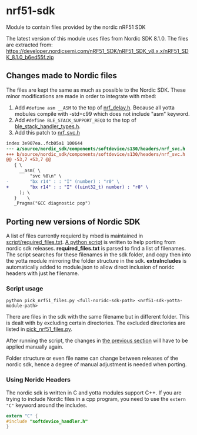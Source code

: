 # nrf51-sdk
Module to contain files provided by the nordic nRF51 SDK

The latest version of this module uses files from Nordic SDK 8.1.0. The files are extracted from: https://developer.nordicsemi.com/nRF51_SDK/nRF51_SDK_v8.x.x/nRF51_SDK_8.1.0_b6ed55f.zip

## Changes made to Nordic files
The files are kept the same as much as possible to the Nordic SDK. These minor modifications are made in order to integrate with mbed:

1. Add `#define asm __ASM` to the top of [nrf_delay.h](https://github.com/ARMmbed/nrf51-sdk/blob/master/source/nordic_sdk/components/drivers_nrf/hal/nrf_delay.h). Because all yotta mobules compile with -std=c99 which does not include "asm" keyword.
1. Add `#define BLE_STACK_SUPPORT_REQD` to the top of [ble_stack_handler_types.h](https://github.com/ARMmbed/nrf51-sdk/blob/master/source/nordic_sdk/components/softdevice/common/softdevice_handler/ble_stack_handler_types.h).
1. Add this patch to [nrf_svc.h](https://github.com/ARMmbed/nrf51-sdk/blob/master/source/nordic_sdk/components/softdevice/s130/headers/nrf_svc.h)

  ```diff
  index 3e907ea..fcb05a1 100644
  --- a/source/nordic_sdk/components/softdevice/s130/headers/nrf_svc.h
  +++ b/source/nordic_sdk/components/softdevice/s130/headers/nrf_svc.h
  @@ -53,7 +53,7 @@
     { \
       __asm( \
           "svc %0\n" \
  -        "bx r14" : : "I" (number) : "r0" \
  +        "bx r14" : : "I" ((uint32_t) number) : "r0" \
       ); \
     }    \
     _Pragma("GCC diagnostic pop")
  ```

## Porting new versions of Nordic SDK
A list of files currently requierd by mbed is maintained in [script/required_files.txt](https://github.com/ARMmbed/nrf51-sdk/blob/master/script/required_files.txt). [A python script](https://github.com/ARMmbed/nrf51-sdk/blob/master/script/pick_nrf51_files.py) is written to help porting from nordic sdk releases. **required_files.txt** is parsed to find a list of filenames. The script searches for these filenames in the sdk folder, and copy then into the yotta module mirroring the folder structure in the sdk. **extraIncludes** is automatically added to module.json to allow direct inclusion of noridc headers with just he filename.

### Script usage
```
python pick_nrf51_files.py <full-noridc-sdk-path> <nrf51-sdk-yotta-module-path>
```

There are files in the sdk with the same filename but in different folder. This is dealt with by excluding certain directories. The excluded directories are listed in [pick_nrf51_files.py](https://github.com/ARMmbed/nrf51-sdk/blob/master/script/pick_nrf51_files.py).

After running the script, the changes in [the previous section](#changes-made-to-nordic-files) will have to be applied manually again.

Folder structure or even file name can change between releases of the nordic sdk, hence a degree of manual adjustment is needed when porting.

### Using Noridc Headers
The nordic sdk is written in C and yotta modules support C++. If you are trying to include Nordic files in a cpp program, you need to use the `extern "C"` keyword around the includes.
```c
extern "C" {
#include "softdevice_handler.h"
}
```
